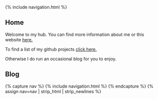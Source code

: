---
---
{% include navigation.html %}

## Home

Welcome to my hub. You can find more information about me or this website [here.](/about.html)

To find a list of my github projects [click here.](/projects.html)

Otherwise I do run an occasional blog for you to enjoy.

## Blog

{% capture nav %}
{% include navigation.html %}
{% endcapture %}
{% assign nav=nav | strip_html | strip_newlines %}
